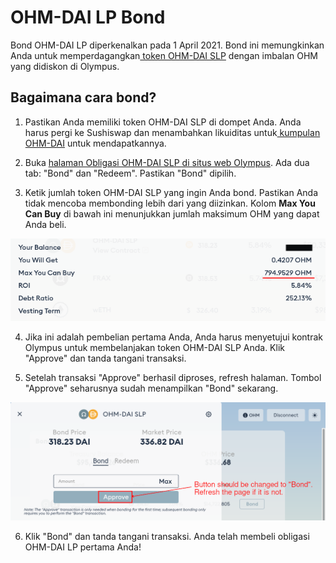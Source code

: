 # OHM-DAI LP Bond

Bond OHM-DAI LP diperkenalkan pada 1 April 2021. Bond ini memungkinkan Anda untuk memperdagangkan[ token OHM-DAI SLP](https://app.sushi.com/add/0x6B175474E89094C44Da98b954EedeAC495271d0F/0x383518188C0C6d7730D91b2c03a03C837814a899) dengan imbalan OHM yang didiskon di Olympus.

## Bagaimana cara bond?

1. Pastikan Anda memiliki token OHM-DAI SLP di dompet Anda. Anda harus pergi ke Sushiswap dan menambahkan likuiditas untuk[ kumpulan OHM-DAI](https://app.sushi.com/add/0x6B175474E89094C44Da98b954EedeAC495271d0F/0x383518188C0C6d7730D91b2c03a03C837814a899) untuk mendapatkannya.

2. Buka [halaman Obligasi OHM-DAI SLP di situs web Olympus](https://app.olympusdao.finance/#/bonds/ohm_dai_lp). Ada dua tab: "Bond" dan "Redeem". Pastikan "Bond" dipilih.

3. Ketik jumlah token OHM-DAI SLP yang ingin Anda bond. Pastikan Anda tidak mencoba membonding lebih dari yang diizinkan. Kolom **Max You Can Buy** di bawah ini menunjukkan jumlah maksimum OHM yang dapat Anda beli.

![Anda hanya dapat membeli hingga jumlah OHM tertentu](../../.gitbook/assets/max_you_can_buy.png)

4. Jika ini adalah pembelian pertama Anda, Anda harus menyetujui kontrak Olympus untuk membelanjakan token OHM-DAI SLP Anda. Klik "Approve" dan tanda tangani transaksi.

5. Setelah transaksi "Approve" berhasil diproses, refresh halaman. Tombol "Approve" seharusnya sudah menampilkan "Bond" sekarang.

![Segarkan halaman setelah proses persetujuan token](../../.gitbook/assets/bond_ohm_dai_refresh.png)

6. Klik "Bond" dan tanda tangani transaksi. Anda telah membeli obligasi OHM-DAI LP pertama Anda!



